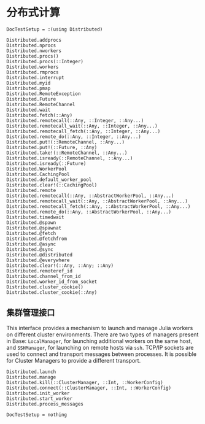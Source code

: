 # 分布式计算

```@meta
DocTestSetup = :(using Distributed)
```

```@docs
Distributed.addprocs
Distributed.nprocs
Distributed.nworkers
Distributed.procs()
Distributed.procs(::Integer)
Distributed.workers
Distributed.rmprocs
Distributed.interrupt
Distributed.myid
Distributed.pmap
Distributed.RemoteException
Distributed.Future
Distributed.RemoteChannel
Distributed.wait
Distributed.fetch(::Any)
Distributed.remotecall(::Any, ::Integer, ::Any...)
Distributed.remotecall_wait(::Any, ::Integer, ::Any...)
Distributed.remotecall_fetch(::Any, ::Integer, ::Any...)
Distributed.remote_do(::Any, ::Integer, ::Any...)
Distributed.put!(::RemoteChannel, ::Any...)
Distributed.put!(::Future, ::Any)
Distributed.take!(::RemoteChannel, ::Any...)
Distributed.isready(::RemoteChannel, ::Any...)
Distributed.isready(::Future)
Distributed.WorkerPool
Distributed.CachingPool
Distributed.default_worker_pool
Distributed.clear!(::CachingPool)
Distributed.remote
Distributed.remotecall(::Any, ::AbstractWorkerPool, ::Any...)
Distributed.remotecall_wait(::Any, ::AbstractWorkerPool, ::Any...)
Distributed.remotecall_fetch(::Any, ::AbstractWorkerPool, ::Any...)
Distributed.remote_do(::Any, ::AbstractWorkerPool, ::Any...)
Distributed.timedwait
Distributed.@spawn
Distributed.@spawnat
Distributed.@fetch
Distributed.@fetchfrom
Distributed.@async
Distributed.@sync
Distributed.@distributed
Distributed.@everywhere
Distributed.clear!(::Any, ::Any; ::Any)
Distributed.remoteref_id
Distributed.channel_from_id
Distributed.worker_id_from_socket
Distributed.cluster_cookie()
Distributed.cluster_cookie(::Any)
```

## 集群管理接口

This interface provides a mechanism to launch and manage Julia workers on different cluster environments.
There are two types of managers present in Base: `LocalManager`, for launching additional workers on the
same host, and `SSHManager`, for launching on remote hosts via `ssh`. TCP/IP sockets are used to connect
and transport messages between processes. It is possible for Cluster Managers to provide a different transport.

```@docs
Distributed.launch
Distributed.manage
Distributed.kill(::ClusterManager, ::Int, ::WorkerConfig)
Distributed.connect(::ClusterManager, ::Int, ::WorkerConfig)
Distributed.init_worker
Distributed.start_worker
Distributed.process_messages
```

```@meta
DocTestSetup = nothing
```
